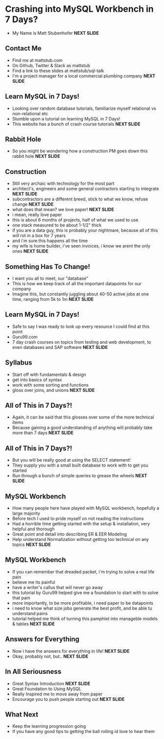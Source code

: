 # Crashing into MySQL Workbench in 7 Days?
- My Name is Matt Stubenhofer  **NEXT SLIDE**  
  
## Contact Me
- Find me at mattstub.com  
- On Github, Twitter & Slack as mattstub  
- Find a link to these slides at mattstub/sql-talk  
- I'm a project manager for a local commercial plumbing company  **NEXT SLIDE**  
  
## Learn MySQL in 7 Days!
- Looking over random database tutorials, familiarize myself relational vs non-relational etc  
- Stumble upon a tutorial on learning MySQL in 7 Days!  
- This website has a bunch of crash course tutorials  **NEXT SLIDE**  
  
## Rabbit Hole
- So you might be wondering how a construction PM goes down this rabbit hole  **NEXT SLIDE**  

## Construction
- Still very archaic with technology for the most part
- architect's, engineers and some general contractors starting to integrate  **NEXT SLIDE**  
- subcontractors are a different breed, stick to what we know, refuse change  **NEXT SLIDE**  
- what does that mean? we love paper! **NEXT SLIDE**
- i mean, really love paper
- this is about 6 months of projects, half of what we used to use
- one stack measured to be about 1-1/2" thick
- if you are a data guy, this is probably your nightmare, because all of this will rot in a box for 7 years  
- and i'm sure this happens all the time  
- my wife is home builder, i've seen invoices, i know we arent the only ones  **NEXT SLIDE**  

## Something Has To Change!
- I want you all to meet, our "database"  
- This is how we keep track of all the important datapoints for our company  
- Imagine this, but constantly juggling about 40-50 active jobs at one time, ranging from 5k to 1m  **NEXT SLIDE**  

## Learn MySQL in 7 Days!
- Safe to say I was ready to look up every resource I could find at this point  
- Guru99.com  
- 7 day crash courses on topics from testing and web development, to even databases and SAP software  **NEXT SLIDE**  
  
## Syllabus
- Start off with fundamentals & design  
- get into basics of syntax  
- work with some sorting and functions  
- gloss over joins, and unions  **NEXT SLIDE**  
  
## All of This in 7 Days?!
- Again, it can be said that this glosses over some of the more technical items  
- Because gaining a good understanding of anything will probably take more than 7 days  **NEXT SLIDE**  
  
## All of This in 7 Days?!
- But you will be really good at using the SELECT statement!  
- They supply you with a small built database to work with to get you started  
- Run through a bunch of simple queries to grease the wheels  **NEXT SLIDE**  
  
## MySQL Workbench
- How many people here have played with MySQL workbench, hopefully a large majority  
- Before tech I used to pride myself on not reading the instructions  
- Had a horrible time getting started with the setup & installation, very helpful and thorough  
- Great point and detail into describing ER & EER Modeling  
- Help understand Normalization without getting too technical on any topics  **NEXT SLIDE**  
  
## MySQL Workbench
- If you can remember that dreaded packet, i'm trying to solve a real life pain  
- believe me its painful  
- have a writer's callus that will never go away  
- this tutorial by Guru99 helped give me a foundation to start with to solve that pain  
- more importantly, to be more profitable, i need paper to be datapoints  
- i need to know what size jobs generate the best profit, and be able tu understand pains  
- tutorial helped me think of turning this pamphlet into manageble models & tables  **NEXT SLIDE**  
  
## Answers for Everything
- Now i have the answers for everything in life!  **NEXT SLIDE**  
- Okay, probably not, but..  **NEXT SLIDE**  
  
## In All Seriousness
- Great Syntax Introduction  **NEXT SLIDE**  
- Great Foundation to Using MySQL   
- Really Inspired me to move away from paper  
- Encourage you to push people starting out  **NEXT SLIDE**  

## What Next
- Keep the learning progression going
- If you have any good tips to getting the ball rolling id love to hear them
